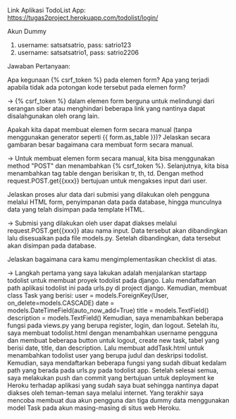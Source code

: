 Link Aplikasi TodoList App: https://tugas2project.herokuapp.com/todolist/login/

Akun Dummy
1. username: satsatsatrio, pass: satrio123
2. username: satsatsatrio1, pass: satrio2206

Jawaban Pertanyaan:

Apa kegunaan {% csrf_token %} pada elemen form? Apa yang terjadi apabila tidak ada potongan kode tersebut pada elemen form?

-> {% csrf_token %} dalam elemen form berguna untuk melindungi dari serangan siber atau menghindari beberapa link yang nantinya dapat disalahgunakan oleh orang lain.

Apakah kita dapat membuat elemen form secara manual (tanpa menggunakan generator seperti {{ form.as_table }})? Jelaskan secara gambaran besar bagaimana cara membuat form secara manual.

-> Untuk membuat elemen form secara manual, kita bisa menggunakan method "POST" dan menambahkan {% csrf_token %}. Selanjutnya, kita bisa menambahkan tag table dengan berisikan tr, th, td. Dengan method request.POST.get{{xxx}} bertujuan untuk mengakses input dari user.

Jelaskan proses alur data dari submisi yang dilakukan oleh pengguna melalui HTML form, penyimpanan data pada database, hingga munculnya data yang telah disimpan pada template HTML.

-> Submisi yang dilakukan oleh user dapat diakses melalui request.POST.get{{xxx}} atau nama input. Data tersebut akan dibandingkan lalu disesuaikan pada file models.py. Setelah dibandingkan, data tersebut akan disimpan pada database.

Jelaskan bagaimana cara kamu mengimplementasikan checklist di atas.

-> Langkah pertama yang saya lakukan adalah menjalankan startapp todolist untuk membuat proyek todolist pada django. Lalu mendaftarkan path aplikasi todolist ini pada urls.py di project django. Kemudian, membuat class Task yang berisi:
user = models.ForeignKey(User, on_delete=models.CASCADE)
date = models.DateTimeField(auto_now_add=True)
title = models.TextField()
description = models.TextField()
Kemudian, saya menambahkan beberapa fungsi pada views.py yang berupa register, login, dan logout. Setelah itu, saya membuat todolist.html dengan menambahkan username pengguna dan membuat beberapa button untuk logout, create new task, tabel yang berisi date, title, dan description. Lalu membuat addTask.html untuk menambahkan todolist user yang berupa judul dan deskripsi todolist. Kemudian, saya mendaftarkan beberapa fungsi yang sudah dibuat kedalam path yang berada pada urls.py pada todolist app. Setelah selesai semua, saya melakukan push dan commit yang bertujuan untuk deployment ke Heroku terhadap aplikasi yang sudah saya buat sehingga nantinya dapat diakses oleh teman-teman saya melalui internet. Yang terakhir saya mencoba membuat dua akun pengguna dan tiga dummy data menggunakan model Task pada akun masing-masing di situs web Heroku.
